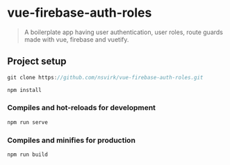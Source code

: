# vue-firebase-auth-roles

> A boilerplate app having user authentication, user roles, route guards made with vue, firebase and vuetify.

## Project setup

```js
git clone https://github.com/nsvirk/vue-firebase-auth-roles.git

npm install
```

### Compiles and hot-reloads for development

```js
npm run serve
```

### Compiles and minifies for production

```js
npm run build
```

